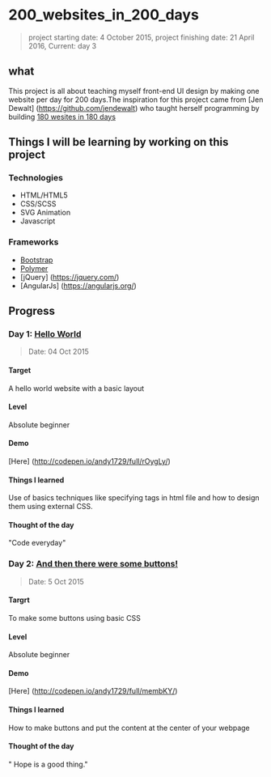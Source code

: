 # 200_websites_in_200_days
> project starting date: 4 October 2015, project finishing date: 21 April 2016, Current: day 3

## what

This project is all about teaching myself front-end UI design by making one website per day for 200 days.The inspiration for this project came from [Jen Dewalt] (https://github.com/jendewalt) who taught herself programming by building [180 wesites in 180 days](http://jenniferdewalt.com/)

## Things I will be learning by working on this project

### Technologies

- HTML/HTML5
- CSS/SCSS
- SVG Animation
- Javascript

### Frameworks

- [Bootstrap](http://getbootstrap.com/)
- [Polymer](https://www.polymer-project.org/0.5/)
- [jQuery] (https://jquery.com/)
- [AngularJs] (https://angularjs.org/)

## Progress

### Day 1: [Hello World](http://codepen.io/andy1729/full/rOygLy/)
> Date: 04 Oct 2015

#### Target
  A hello world website with a basic layout

#### Level
  Absolute beginner

#### Demo
  [Here] (http://codepen.io/andy1729/full/rOygLy/)

#### Things I learned
  Use of basics techniques like specifying tags in html file and how to design them using external CSS.

#### Thought of the day
  "Code everyday"

### Day 2: [And then there were some buttons!](http://codepen.io/andy1729/full/membKY/)
> Date: 5 Oct 2015

#### Targrt
   To make some buttons using basic CSS

#### Level
   Absolute beginner

#### Demo
   [Here] (http://codepen.io/andy1729/full/membKY/)

#### Things I learned
   How to make buttons and put the content at the center of your webpage

#### Thought of the day
  " Hope is a good thing."
